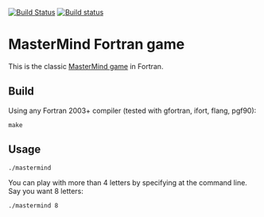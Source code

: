 [![Build Status](https://travis-ci.com/fortran-gaming/mastermind.svg?branch=master)](https://travis-ci.com/fortran-gaming/mastermind)
[![Build status](https://ci.appveyor.com/api/projects/status/1tqvgjxpsfx6kpd4?svg=true)](https://ci.appveyor.com/project/scivision/mastermind)

# MasterMind Fortran game

This is the classic [MasterMind game](https://en.wikipedia.org/wiki/Mastermind_%28board_game%29) in Fortran.


## Build
Using any Fortran 2003+ compiler (tested with gfortran, ifort, flang, pgf90):

    make
    
## Usage

    ./mastermind
    
You can play with more than 4 letters by specifying at the command line. Say you want 8 letters:

    ./mastermind 8
